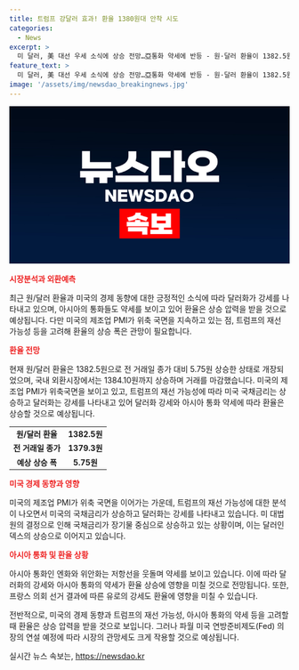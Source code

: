 ```yaml
---
title: 트럼프 강달러 효과! 환율 1380원대 안착 시도
categories:
  - News
excerpt: >
  미 달러, 美 대선 우세 소식에 상승 전망…亞통화 약세에 반등 - 원·달러 환율이 1382.5원에 고시되며 상승 예상. 미국 제조업 PMI 48.5로 위축세, 트럼프 재선 가능성 분석에 국채금리 상승. 달러·엔·위안 저항선 돌파, 환율 상승 전망이 나타남. 美 국채금리 치솟고, 달러 강세. 프랑스 선거 결과에도 영향. 파월 연설에 관망세도 예상.
feature_text: >
  미 달러, 美 대선 우세 소식에 상승 전망…亞통화 약세에 반등 - 원·달러 환율이 1382.5원에 고시되며 상승 예상. 미국 제조업 PMI 48.5로 위축세, 트럼프 재선 가능성 분석에 국채금리 상승. 달러·엔·위안 저항선 돌파, 환율 상승 전망이 나타남. 美 국채금리 치솟고, 달러 강세. 프랑스 선거 결과에도 영향. 파월 연설에 관망세도 예상.
image: '/assets/img/newsdao_breakingnews.jpg'
---
```


<p><img src="/assets/img/newsdao_breakingnews.jpg" alt="cryptoinkorea 속보" /></p>

<p><b><span style="color: #ee2323;">시장분석과 외환예측</span></b></p>

<p data-ke-size="size16">최근 원/달러 환율과 미국의 경제 동향에 대한 긍정적인 소식에 따라 달러화가 강세를 나타내고 있으며, 아시아의 통화들도 약세를 보이고 있어 환율은 상승 압력을 받을 것으로 예상됩니다. 다만 미국의 제조업 PMI가 위축 국면을 지속하고 있는 점, 트럼프의 재선 가능성 등을 고려해 환율의 상승 폭은 관망이 필요합니다.</p>

<p><b><span style="color: #ee2323;">환율 전망</span></b></p>

<p data-ke-size="size16">현재 원/달러 환율은 1382.5원으로 전 거래일 종가 대비 5.75원 상승한 상태로 개장되었으며, 국내 외환시장에서는 1384.10원까지 상승하며 거래를 마감했습니다. 미국의 제조업 PMI가 위축국면을 보이고 있고, 트럼프의 재선 가능성에 따라 미국 국채금리는 상승하고 달러화는 강세를 나타내고 있어 달러화 강세와 아시아 통화 약세에 따라 환율은 상승할 것으로 예상됩니다.</p>

<table>
    <tr>
        <td style="text-align: center; height: 17px;"><b>원/달러 환율</b></td>
        <td style="text-align: center; height: 17px;"><b>1382.5원</b></td>
    </tr>
    <tr>
        <td style="text-align: center; height: 17px;"><b>전 거래일 종가</b></td>
        <td style="text-align: center; height: 17px;"><b>1379.3원</b></td>
    </tr>
    <tr>
        <td style="text-align: center; height: 17px;"><b>예상 상승 폭</b></td>
        <td style="text-align: center; height: 17px;"><b>5.75원</b></td>
    </tr>
</table>

<p><b><span style="color: #ee2323;">미국 경제 동향과 영향</span></b></p>

<p data-ke-size="size16">미국의 제조업 PMI가 위축 국면을 이어가는 가운데, 트럼프의 재선 가능성에 대한 분석이 나오면서 미국의 국채금리가 상승하고 달러화는 강세를 나타내고 있습니다. 미 대법원의 결정으로 인해 국채금리가 장기물 중심으로 상승하고 있는 상황이며, 이는 달러인덱스의 상승으로 이어지고 있습니다.</p>

<p><b><span style="color: #ee2323;">아시아 통화 및 환율 상황</span></b></p>

<p data-ke-size="size16">아시아 통화인 엔화와 위안화는 저항선을 웃돌며 약세를 보이고 있습니다. 이에 따라 달러화의 강세와 아시아 통화의 약세가 환율 상승에 영향을 미칠 것으로 전망됩니다. 또한, 프랑스 의회 선거 결과에 따른 유로의 강세도 환율에 영향을 미칠 수 있습니다.</p>

<p data-ke-size="size16">전반적으로, 미국의 경제 동향과 트럼프의 재선 가능성, 아시아 통화의 약세 등을 고려할 때 환율은 상승 압력을 받을 것으로 보입니다. 그러나 파월 미국 연방준비제도(Fed) 의장의 연설 예정에 따라 시장의 관망세도 크게 작용할 것으로 예상됩니다.</p>
실시간 뉴스 속보는, <a href="https://newsdao.kr" rel="dofollow">https://newsdao.kr</a>


